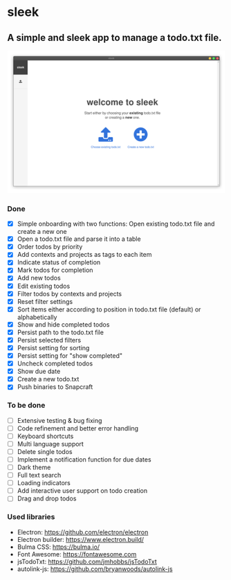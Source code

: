 # sleek
## A simple and sleek app to manage a todo.txt file.
![Alt text](sleek.screenshot.png?raw=true "Screenshot of sleek")
### Done
- [x] Simple onboarding with two functions: Open existing todo.txt file and create a new one
- [x] Open a todo.txt file and parse it into a table
- [x] Order todos by priority
- [x] Add contexts and projects as tags to each item
- [x] Indicate status of completion
- [x] Mark todos for completion
- [x] Add new todos
- [x] Edit existing todos
- [x] Filter todos by contexts and projects
- [x] Reset filter settings
- [x] Sort items either according to position in todo.txt file (default) or alphabetically
- [x] Show and hide completed todos
- [x] Persist path to the todo.txt file
- [x] Persist selected filters
- [x] Persist setting for sorting
- [x] Persist setting for "show completed"
- [x] Uncheck completed todos
- [x] Show due date
- [x] Create a new todo.txt
- [x] Push binaries to Snapcraft

### To be done
- [ ] Extensive testing & bug fixing
- [ ] Code refinement and better error handling
- [ ] Keyboard shortcuts
- [ ] Multi language support
- [ ] Delete single todos
- [ ] Implement a notification function for due dates
- [ ] Dark theme
- [ ] Full text search
- [ ] Loading indicators
- [ ] Add interactive user support on todo creation
- [ ] Drag and drop todos

### Used libraries
- Electron: https://github.com/electron/electron
- Electron builder: https://www.electron.build/
- Bulma CSS: https://bulma.io/
- Font Awesome: https://fontawesome.com
- jsTodoTxt: https://github.com/jmhobbs/jsTodoTxt
- autolink-js: https://github.com/bryanwoods/autolink-js
